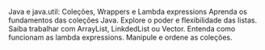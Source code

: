 ﻿Java e java.util: Coleções, Wrappers e Lambda expressions Aprenda os fundamentos das coleções Java. Explore o poder e flexibilidade das listas. Saiba trabalhar com ArrayList, LinkdedList ou Vector. Entenda como funcionam as lambda expressions. Manipule e ordene as coleções.

